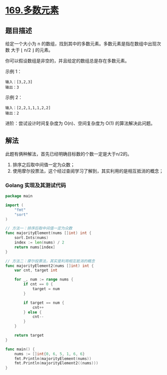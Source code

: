 # [169.多数元素](https://leetcode-cn.com/problems/majority-element)

## 题目描述

给定一个大小为 n 的数组，找到其中的多数元素。多数元素是指在数组中出现次数 大于 ⌊ n/2 ⌋ 的元素。

你可以假设数组是非空的，并且给定的数组总是存在多数元素。


示例 1：

```
输入：[3,2,3]
输出：3
```

示例 2：

```
输入：[2,2,1,1,1,2,2]
输出：2
```

进阶：尝试设计时间复杂度为 O(n)、空间复杂度为 O(1) 的算法解决此问题。


## 解法

此题有俩种解法，首先已经明确目标数的个数一定是大于n/2的。

1. 排序之后取中间值一定为众数；
2. 使用摩尔投票法，这个经过查阅学习了解到，其实利用的是相互抵消的概念；

### Golang 实现及其测试代码

```go
package main

import (
	"fmt"
	"sort"
)

// 方法一：排序后取中间值一定为众数
func majorityElement(nums []int) int {
	sort.Ints(nums)
	index := len(nums) / 2
	return nums[index]
}

// 方法二：摩尔投票法，其实是利用相互抵消的概念
func majorityElement2(nums []int) int {
	var cnt, target int

	for _, num := range nums {
		if cnt == 0 {
			target = num
		}

		if target == num {
			cnt++
		} else {
			cnt--
		}
	}

	return target
}

func main() {
	nums := []int{0, 6, 5, 1, 6, 6}
	fmt.Println(majorityElement(nums))
	fmt.Println(majorityElement2((nums)))
}
```
